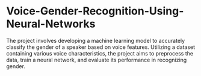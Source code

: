# Voice-Gender-Recognition-Using-Neural-Networks
The project involves developing a machine learning model to accurately classify the gender of a speaker based on voice features. Utilizing a dataset containing various voice characteristics, the project aims to preprocess the data, train a neural network, and evaluate its performance in recognizing gender.
